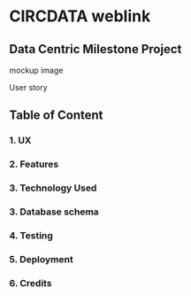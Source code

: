 # CIRCDATA weblink
## Data Centric Milestone Project

mockup image 

User story

## Table of Content

### 1. UX 


### 2. Features

### 3. Technology Used

### 3. Database schema 

### 4. Testing 

### 5. Deployment 

### 6. Credits





